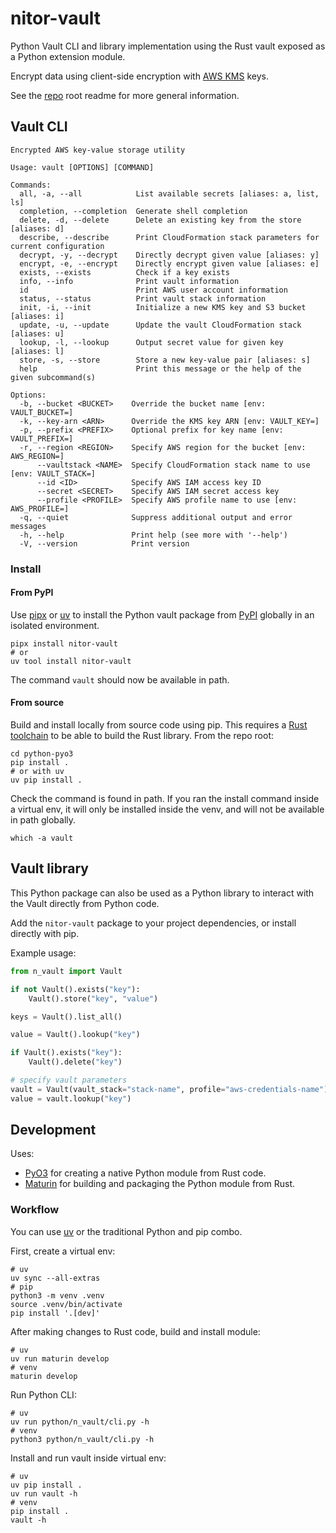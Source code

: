 # nitor-vault

Python Vault CLI and library implementation using the Rust vault exposed as a Python extension module.

Encrypt data using client-side encryption with [AWS KMS](https://aws.amazon.com/kms/) keys.

See the [repo](https://github.com/NitorCreations/vault) root readme for more general information.

## Vault CLI

```console
Encrypted AWS key-value storage utility

Usage: vault [OPTIONS] [COMMAND]

Commands:
  all, -a, --all            List available secrets [aliases: a, list, ls]
  completion, --completion  Generate shell completion
  delete, -d, --delete      Delete an existing key from the store [aliases: d]
  describe, --describe      Print CloudFormation stack parameters for current configuration
  decrypt, -y, --decrypt    Directly decrypt given value [aliases: y]
  encrypt, -e, --encrypt    Directly encrypt given value [aliases: e]
  exists, --exists          Check if a key exists
  info, --info              Print vault information
  id                        Print AWS user account information
  status, --status          Print vault stack information
  init, -i, --init          Initialize a new KMS key and S3 bucket [aliases: i]
  update, -u, --update      Update the vault CloudFormation stack [aliases: u]
  lookup, -l, --lookup      Output secret value for given key [aliases: l]
  store, -s, --store        Store a new key-value pair [aliases: s]
  help                      Print this message or the help of the given subcommand(s)

Options:
  -b, --bucket <BUCKET>    Override the bucket name [env: VAULT_BUCKET=]
  -k, --key-arn <ARN>      Override the KMS key ARN [env: VAULT_KEY=]
  -p, --prefix <PREFIX>    Optional prefix for key name [env: VAULT_PREFIX=]
  -r, --region <REGION>    Specify AWS region for the bucket [env: AWS_REGION=]
      --vaultstack <NAME>  Specify CloudFormation stack name to use [env: VAULT_STACK=]
      --id <ID>            Specify AWS IAM access key ID
      --secret <SECRET>    Specify AWS IAM secret access key
      --profile <PROFILE>  Specify AWS profile name to use [env: AWS_PROFILE=]
  -q, --quiet              Suppress additional output and error messages
  -h, --help               Print help (see more with '--help')
  -V, --version            Print version
```

### Install

#### From PyPI

Use [pipx](https://github.com/pypa/pipx) or [uv](https://github.com/astral-sh/uv)
to install the Python vault package from [PyPI](https://pypi.org/project/nitor-vault/)
globally in an isolated environment.

```shell
pipx install nitor-vault
# or
uv tool install nitor-vault
```

The command `vault` should now be available in path.

#### From source

Build and install locally from source code using pip.
This requires a [Rust toolchain](https://rustup.rs/) to be able to build the Rust library.
From the repo root:

```shell
cd python-pyo3
pip install .
# or with uv
uv pip install .
```

Check the command is found in path.
If you ran the install command inside a virtual env,
it will only be installed inside the venv,
and will not be available in path globally.

```shell
which -a vault
```

## Vault library

This Python package can also be used as a Python library to interact with the Vault directly from Python code.

Add the `nitor-vault` package to your project dependencies,
or install directly with pip.

Example usage:

```python
from n_vault import Vault

if not Vault().exists("key"):
    Vault().store("key", "value")

keys = Vault().list_all()

value = Vault().lookup("key")

if Vault().exists("key"):
    Vault().delete("key")

# specify vault parameters
vault = Vault(vault_stack="stack-name", profile="aws-credentials-name")
value = vault.lookup("key")
```

## Development

Uses:

- [PyO3](https://pyo3.rs/) for creating a native Python module from Rust code.
- [Maturin](https://www.maturin.rs) for building and packaging the Python module from Rust.

### Workflow

You can use [uv](https://github.com/astral-sh/uv) or the traditional Python and pip combo.

First, create a virtual env:

```shell
# uv
uv sync --all-extras
# pip
python3 -m venv .venv
source .venv/bin/activate
pip install '.[dev]'
```

After making changes to Rust code, build and install module:

```shell
# uv
uv run maturin develop
# venv
maturin develop
```

Run Python CLI:

```shell
# uv
uv run python/n_vault/cli.py -h
# venv
python3 python/n_vault/cli.py -h
```

Install and run vault inside virtual env:

```shell
# uv
uv pip install .
uv run vault -h
# venv
pip install .
vault -h
```
